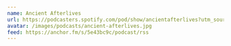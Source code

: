 ```yaml
---
name: Ancient Afterlives
url: https://podcasters.spotify.com/pod/show/ancientafterlives?utm_source=listennotes.com&utm_campaign=Listen+Notes&utm_medium=website
avatar: /images/podcasts/ancient-afterlives.jpg
feed: https://anchor.fm/s/5e43bc9c/podcast/rss
---
```

